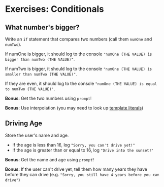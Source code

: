 # Exercises: Conditionals

## What number's bigger?

Write an `if` statement that compares two numbers (call them `numOne` and `numTwo`).

If numOne is bigger, it should log to the console `"numOne (THE VALUE) is bigger than numTwo (THE VALUE)"`.

If numTwo is bigger, it should log to the console `"numOne (THE VALUE) is smaller than numTwo (THE VALUE)"`.

If they are even, it should log to the console `"numOne (THE VALUE) is equal to numTwo (THE VALUE)"`.

**Bonus**: Get the two numbers using `prompt`!

**Bonus**: Use interpolation (you may need to look up [template literals](https://developer.mozilla.org/en-US/docs/Web/JavaScript/Reference/Template_literals))

## Driving Age

Store the user's name and age.

- If the age is less than 16, log `"Sorry, you can't drive yet!"`
- If the age is greater than or equal to 16, log `"Drive into the sunset!"`

**Bonus**: Get the name and age using `prompt`!

**Bonus**: If the user can't drive yet, tell them how many years they have before they can drive (e.g. `"Sorry, you still have 4 years before you can drive"`)
